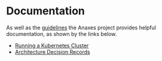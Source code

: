# Documentation

As well as the [guidelines](./guidelines/README.md) the Anaxes project provides helpful documentation, as shown by the links below.

* [Running a Kubernetes Cluster](running-a-cluster.md)
* [Architecture Decision Records](./adrs)